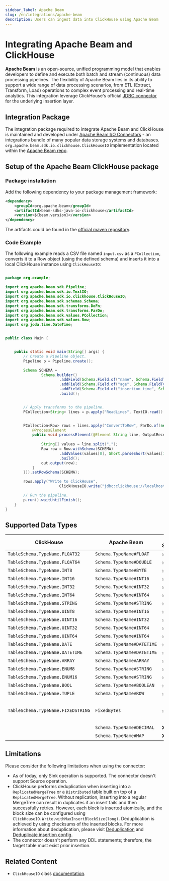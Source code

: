 ```yaml
---
sidebar_label: Apache Beam
slug: /en/integrations/apache-beam
description: Users can ingest data into ClickHouse using Apache Beam
---
```


# Integrating Apache Beam and ClickHouse

**Apache Beam**  is an open-source, unified programming model that enables developers to define and execute both batch and stream (continuous) data processing pipelines. The flexibility of Apache Beam lies in its ability to support a wide range of data processing scenarios, from ETL (Extract, Transform, Load) operations to complex event processing and real-time analytics.
This integration leverage ClickHouse's official [JDBC connector](https://github.com/ClickHouse/clickhouse-java) for the underlying insertion layer.

## Integration Package

The integration package required to integrate Apache Beam and ClickHouse is maintained and developed under [Apache Beam I/O Connectors](https://beam.apache.org/documentation/io/connectors/) - an integrations bundle of many popular data storage systems and databases.
`org.apache.beam.sdk.io.clickhouse.ClickHouseIO` implementation located within the [Apache Beam repo](https://github.com/apache/beam/tree/0bf43078130d7a258a0f1638a921d6d5287ca01e/sdks/java/io/clickhouse/src/main/java/org/apache/beam/sdk/io/clickhouse).

## Setup of the Apache Beam ClickHouse package

### Package installation

Add the following dependency to your package management framework:
```xml
<dependency>
    <groupId>org.apache.beam</groupId>
    <artifactId>beam-sdks-java-io-clickhouse</artifactId>
    <version>${beam.version}</version>
</dependency>
```

The artifacts could be found in the [official maven repository](https://mvnrepository.com/artifact/org.apache.beam/beam-sdks-java-io-clickhouse).

### Code Example

The following example reads a CSV file named `input.csv` as a `PCollection`, converts it to a Row object (using the defined schema) and inserts it into a local ClickHouse instance using `ClickHouseIO`:

```java

package org.example;

import org.apache.beam.sdk.Pipeline;
import org.apache.beam.sdk.io.TextIO;
import org.apache.beam.sdk.io.clickhouse.ClickHouseIO;
import org.apache.beam.sdk.schemas.Schema;
import org.apache.beam.sdk.transforms.DoFn;
import org.apache.beam.sdk.transforms.ParDo;
import org.apache.beam.sdk.values.PCollection;
import org.apache.beam.sdk.values.Row;
import org.joda.time.DateTime;


public class Main {


    public static void main(String[] args) {
        // Create a Pipeline object.
        Pipeline p = Pipeline.create();

        Schema SCHEMA =
                Schema.builder()
                        .addField(Schema.Field.of("name", Schema.FieldType.STRING).withNullable(true))
                        .addField(Schema.Field.of("age", Schema.FieldType.INT16).withNullable(true))
                        .addField(Schema.Field.of("insertion_time", Schema.FieldType.DATETIME).withNullable(false))
                        .build();


        // Apply transforms to the pipeline.
        PCollection<String> lines = p.apply("ReadLines", TextIO.read().from("src/main/resources/input.csv"));


        PCollection<Row> rows = lines.apply("ConvertToRow", ParDo.of(new DoFn<String, Row>() {
            @ProcessElement
            public void processElement(@Element String line, OutputReceiver<Row> out) {
            
                String[] values = line.split(",");
                Row row = Row.withSchema(SCHEMA)
                        .addValues(values[0], Short.parseShort(values[1]), DateTime.now())
                        .build();
                out.output(row);
            }
        })).setRowSchema(SCHEMA);

        rows.apply("Write to ClickHouse",
                        ClickHouseIO.write("jdbc:clickhouse://localhost:8123/default?user=default&password=******", "test_table"));

        // Run the pipeline.
        p.run().waitUntilFinish();
    }
}

```

## Supported Data Types

| ClickHouse                           | Apache Beam                  | Is Supported | Notes                                                                                                                                  |
|--------------------------------------|------------------------------|--------------|----------------------------------------------------------------------------------------------------------------------------------------|
| `TableSchema.TypeName.FLOAT32`       | `Schema.TypeName#FLOAT`   | ✅            |                                                                                                                                        |
| `TableSchema.TypeName.FLOAT64`       | `Schema.TypeName#DOUBLE`   | ✅            |                                                                                                                                        |
| `TableSchema.TypeName.INT8`       | `Schema.TypeName#BYTE`   | ✅            |                                                                                                                                        |
| `TableSchema.TypeName.INT16`       | `Schema.TypeName#INT16`   | ✅            |                                                                                                                                        |
| `TableSchema.TypeName.INT32`       | `Schema.TypeName#INT32`   | ✅            |                                                                                                                                        |
| `TableSchema.TypeName.INT64`       | `Schema.TypeName#INT64`   | ✅            |                                                                                                                                        |
| `TableSchema.TypeName.STRING`       | `Schema.TypeName#STRING`   | ✅            |                                                                                                                                        |
| `TableSchema.TypeName.UINT8`       | `Schema.TypeName#INT16`   | ✅            |                                                                                                                                        |
| `TableSchema.TypeName.UINT16`       | `Schema.TypeName#INT32`   | ✅            |                                                                                                                                        |
| `TableSchema.TypeName.UINT32`       | `Schema.TypeName#INT64`   | ✅            |                                                                                                                                        |
| `TableSchema.TypeName.UINT64`       | `Schema.TypeName#INT64`   | ✅            |                                                                                                                                        |
| `TableSchema.TypeName.DATE`       | `Schema.TypeName#DATETIME`   | ✅            |                                                                                                                                        |
| `TableSchema.TypeName.DATETIME`      | `Schema.TypeName#DATETIME`   | ✅            |                                                                                                                                        |
| `TableSchema.TypeName.ARRAY`       | `Schema.TypeName#ARRAY`   | ✅            |                                                                                                                                        |
| `TableSchema.TypeName.ENUM8`       | `Schema.TypeName#STRING`  | ✅            |                                                                                                                                        |
| `TableSchema.TypeName.ENUM16`      | `Schema.TypeName#STRING`  | ✅            |                                                                                                                                        |
| `TableSchema.TypeName.BOOL`        | `Schema.TypeName#BOOLEAN` | ✅            |                                                                                                                                        |
| `TableSchema.TypeName.TUPLE`       | `Schema.TypeName#ROW`        | ✅            |                                                                                                                                        |
| `TableSchema.TypeName.FIXEDSTRING` | `FixedBytes`                 | ✅            | `FixedBytes` is a LogicalType representing a fixed-length <br/> byte array located at <br/> `org.apache.beam.sdk.schemas.logicaltypes` |
|                                    | `Schema.TypeName#DECIMAL`    | ❌            |                                                                                                                                        |
|                                    | `Schema.TypeName#MAP`        | ❌            |                                                                                                                                        |



## Limitations

Please consider the following limitations when using the connector:
* As of today, only Sink operation is supported. The connector doesn't support Source operation.
* ClickHouse performs deduplication when inserting into a `ReplicatedMergeTree` or a `Distributed` table built on top of a `ReplicatedMergeTree`. Without replication, inserting into a regular MergeTree can result in duplicates if an insert fails and then successfully retries. However, each block is inserted atomically, and the block size can be configured using `ClickHouseIO.Write.withMaxInsertBlockSize(long)`. Deduplication is achieved by using checksums of the inserted blocks. For more information about deduplication, please visit [Deduplication](https://clickhouse.com/docs/en/guides/developer/deduplication) and [Deduplicate insertion config](https://clickhouse.com/docs/en/operations/settings/settings#insert-deduplicate). 
* The connector doesn't perform any DDL statements; therefore, the target table must exist prior insertion.


## Related Content
* `ClickHouseIO` class [documentation](https://beam.apache.org/releases/javadoc/current/org/apache/beam/sdk/io/clickhouse/ClickHouseIO.html).
